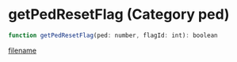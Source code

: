 # getPedResetFlag (Category ped)

```js
function getPedResetFlag(ped: number, flagId: int): boolean
```

[filename](getPedResetFlag_m.md ':include')